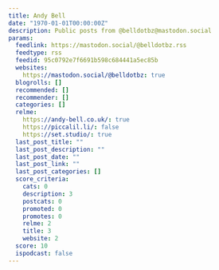 ```yaml
---
title: Andy Bell
date: "1970-01-01T00:00:00Z"
description: Public posts from @belldotbz@mastodon.social
params:
  feedlink: https://mastodon.social/@belldotbz.rss
  feedtype: rss
  feedid: 95c0792e7f6691b598c684441a5ec85b
  websites:
    https://mastodon.social/@belldotbz: true
  blogrolls: []
  recommended: []
  recommender: []
  categories: []
  relme:
    https://andy-bell.co.uk/: true
    https://piccalil.li/: false
    https://set.studio/: true
  last_post_title: ""
  last_post_description: ""
  last_post_date: ""
  last_post_link: ""
  last_post_categories: []
  score_criteria:
    cats: 0
    description: 3
    postcats: 0
    promoted: 0
    promotes: 0
    relme: 2
    title: 3
    website: 2
  score: 10
  ispodcast: false
---
```

